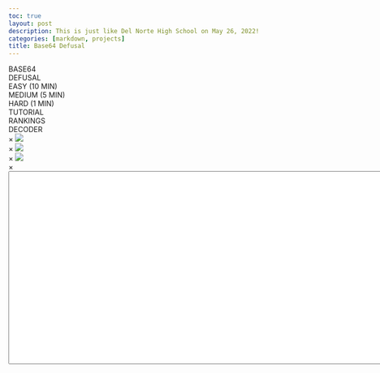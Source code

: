 ```yaml
---
toc: true
layout: post
description: This is just like Del Norte High School on May 26, 2022!
categories: [markdown, projects]
title: Base64 Defusal
---
```

<head>
    <link rel="preconnect" href="https://fonts.googleapis.com">
    <link rel="preconnect" href="https://fonts.gstatic.com" crossorigin>
    <link href="https://fonts.googleapis.com/css2?family=Orbitron:wght@700&display=swap" rel="stylesheet">
    <link href="{{site.baseurl}}/assets/Base64_Defusal/styles.css" rel="stylesheet" type="text/css"/>
</head>

<div id="bomb" class="container" style="display: none">
    <div class="container2">
        <div class="timerContainer">
            <div class="timer" id="timer">12:00</div>
        </div>
        <div class="codeContainer">
            <div class="defusal">
                <div class="screen">
                    DECODE THE FOLLOWING:
                    <br><br>
                    <span id="encodedBox"></span>
                </div>
                <div class="codeInput" id="codeInput">____</div>
            </div>
            <div class="keypad">
                <div class="row">
                    <div class="data" onclick="keypad('1')">1</div>
                    <div class="data" onclick="keypad('2')">2</div>
                    <div class="data" onclick="keypad('3')">3</div>
                </div>
                <div class="row">
                    <div class="data" onclick="keypad('4')">4</div>
                    <div class="data" onclick="keypad('5')">5</div>
                    <div class="data" onclick="keypad('6')">6</div>
                </div>
                <div class="row">
                    <div class="data" onclick="keypad('7')">7</div>
                    <div class="data" onclick="keypad('8')">8</div>
                    <div class="data" onclick="keypad('9')">9</div>
                </div>
                <div class="row">
                    <div class="data" onclick="keypad('back')">⌫</div>
                    <div class="data" onclick="keypad('0')">0</div>
                    <div class="data" onclick="keypad('enter')">↩</div>
                </div>
            </div>
        </div>
    </div>
    <div class="container3">
        <div class="options1" onclick="modalOpen('base64')">BASE64</div>
        <div class="options2" onclick="modalOpen('ascii')">ASCII</div>
        <div class="options3" onclick="modalOpen('notepad')">NOTEPAD</div>
    </div>
</div>

<div class="container" id="startScreen">
    <div class="container2">
        <div class="timerContainer">
            <div class="startText">
                BASE64
                <br>
                DEFUSAL
            </div>
        </div>
        <div class="difficultyList">
            <div class="difficulty" onclick="difficultySelect(10)">EASY (10 MIN)</div>
            <div class="difficulty" onclick="difficultySelect(5)">MEDIUM (5 MIN)</div>
            <div class="difficulty" onclick="difficultySelect(1)">HARD (1 MIN)</div>
        </div>
    </div>
    <div class="container3">
        <div class="options1" onclick="modalOpen('tutorial')">TUTORIAL</div>
        <div class="options2" onclick="modalOpen('leaderboards')">RANKINGS</div>
        <div class="options3" onclick="window.open('https://www.base64decode.org/')">DECODER</div>
    </div>
</div>

<div class="container" style="display: none" id="winScreen">
    <div class="container2">
        <div class="timerContainer">
            <div class="startText">YOU WIN!</div>
        </div>
        <div class="codeContainer">
            <div class="defusal">
                <div class="screen">
                    TIME REMAINING:
                    <br><br>
                    <span id="winTime"></span>
                </div>
                <div class="codeInput" id="winCode"></div>
            </div>
            <div class="keypad">
                <div class="restart" onclick="restart('win')">RESTART</div>
            </div>
        </div>
    </div>
    <div class="container3">
        <div class="options1" onclick="modalOpen('tutorial')">TUTORIAL</div>
        <div class="options2" onclick="modalOpen('leaderboards')">RANKINGS</div>
        <div class="options3" onclick="window.open('https://www.base64decode.org/')">DECODER</div>
    </div>
</div>

<div class="container" style="display: none" id="lossScreen">
    <div class="container2">
        <div class="timerContainer">
            <div class="startText">YOU LOSE!</div>
        </div>
        <div class="codeContainer">
            <div class="defusal">
                <div class="screen">
                    <span id="lossText"></span>
                    <br>
                    <span id="lossTime"></span>
                </div>
                <div class="codeInput" id="lossCode"></div>
            </div>
            <div class="keypad">
                <div class="restart" onclick="restart('loss')">RESTART</div>
            </div>
        </div>
    </div>
    <div class="container3">
        <div class="options1" onclick="modalOpen('tutorial')">TUTORIAL</div>
        <div class="options2" onclick="modalOpen('leaderboards')">RANKINGS</div>
        <div class="options3" onclick="window.open('https://www.base64decode.org/')">DECODER</div>
    </div>
</div>

<div id="tutorial" class="modal">
    <span onclick="modalClose('tutorial')" class="close">&times;</span>
    <img class="modal-content" src="{{site.baseurl}}/images/Base64_Defusal/base64_guide.png">
</div>

<div id="base64" class="modal">
    <span onclick="modalClose('base64')" class="close">&times;</span>
    <img class="modal-content" src="{{site.baseurl}}/images/Base64_Defusal/base64_table.png">
</div>

<div id="ascii" class="modal">
    <span onclick="modalClose('ascii')" class="close">&times;</span>
    <img class="modal-content" src="{{site.baseurl}}/images/Base64_Defusal/ascii_table.png">
</div>

<div id="notepad" class="modal">
    <span onclick="modalClose('notepad')" class="close">&times;</span>
    <div class="modal-content"><textarea cols="100" rows="25"></textarea></div>
</div>


<script type="text/javascript" src="{{site.baseurl}}/assets/Base64_Defusal/script.js"></script>